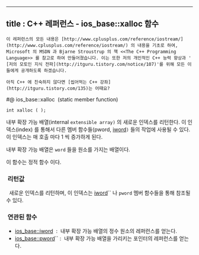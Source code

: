 ----------------
title : C++ 레퍼런스 - ios_base::xalloc 함수
--------------



```warning
이 레퍼런스의 모든 내용은 [http://www.cplusplus.com/reference/iostream/](http://www.cplusplus.com/reference/iostream/) 의 내용을 기초로 하여, Microsoft 의 MSDN 과 Bjarne Stroustrup 의 책 <<The C++ Programming Language>> 를 참고로 하여 만들어졌습니다. 이는 또한 저의 개인적인 C++ 능력 향상과 ' [저의 모토인 지식 전파](http://itguru.tistory.com/notice/107)'를 위해 모든 이들에게 공개하도록 하겠습니다.
```

```info
아직 C++ 에 친숙하지 않다면 [씹어먹는 C++ 강좌](http://itguru.tistory.com/135)는 어때요?
```

#@ ios_base::xalloc  (static member function)

```info
int xalloc ( );
```


내부 확장 가능 배열(internal `extensible array)` 의 새로운 인덱스를 리턴한다.
이 인덱스(index) 를 통해서 다른 멤버 함수들(pword, [iword](http://itguru.tistory.com/161)`)` 들의 작업에 사용될 수 있다. 이 인덱스는 매 호출 마다 1 씩 증가하게 된다.

내부 확장 가능 배열은 `word` 들을 원소를 가지는 배열이다.

이 함수는 정적 함수 이다.



###  리턴값


  새로운 인덱스를 리턴하며, 이 인덱스는 [iword](http://itguru.tistory.com/161)`` 나 `pword` 멤버 함수들을 통해 참조될 수 있다.



###  연관된 함수

*  [ios_base::iword](http://itguru.tistory.com/161)  :  내부 확장 가능 배열의 정수 원소의 레퍼런스를 얻는다.
*  [ios_base::pword](http://itguru.tistory.com/163)`` :  내부 확장 가능 배열을 가리키는 포인터의 레퍼런스를 얻는다.
